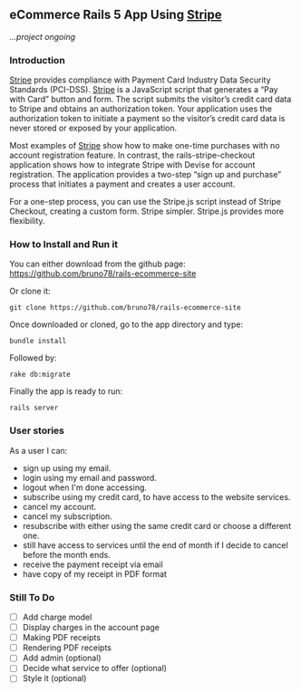 ## eCommerce Rails 5 App Using [Stripe](https://stripe.com)

_...project ongoing_

### Introduction

[Stripe](https://stripe.com) provides compliance with Payment Card Industry Data Security Standards (PCI-DSS). [Stripe](https://stripe.com) is a JavaScript script that generates a “Pay with Card” button and form. The script submits the visitor’s credit card data to Stripe and obtains an authorization token. Your application uses the authorization token to initiate a payment so the visitor’s credit card data is never stored or exposed by your application.

Most examples of [Stripe](https://stripe.com) show how to make one-time purchases with no account registration feature. In contrast, the rails-stripe-checkout application shows how to integrate Stripe with Devise for account registration. The application provides a two-step “sign up and purchase” process that initiates a payment and creates a user account.

For a one-step process, you can use the Stripe.js script instead of Stripe Checkout, creating a custom form. Stripe simpler. Stripe.js provides more flexibility.

### How to Install and Run it

You can either download from the github page: https://github.com/bruno78/rails-ecommerce-site

Or clone it:

```
git clone https://github.com/bruno78/rails-ecommerce-site
```

Once downloaded or cloned, go to the app directory and type:

```
bundle install
```

Followed by:

```
rake db:migrate
```

Finally the app is ready to run:

```
rails server
```

### User stories

As a user I can:

* sign up using my email.
* login using my email and password.
* logout when I'm done accessing.
* subscribe using my credit card, to have access to the website services.
* cancel my account.
* cancel my subscription.
* resubscribe with either using the same credit card or choose a different one.
* still have access to services until the end of month if I decide to cancel before the month ends.
* receive the payment receipt via email
* have copy of my receipt in PDF format

### Still To Do

- [ ] Add charge model
- [ ] Display charges in the account page
- [ ] Making PDF receipts
- [ ] Rendering PDF receipts
- [ ] Add admin (optional)
- [ ] Decide what service to offer (optional)
- [ ] Style it (optional)
